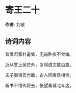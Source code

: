 # 寄王二十

**作者**: 刘敞

## 诗词内容

昔借君家杜甫集，无端卧疾不曾编。

近从霅上吴员外，复得遗文数百篇。

夫子删诗吾岂敢，古人同疾意相怜。

新书不惜传将去，怅望秦城北斗边。

